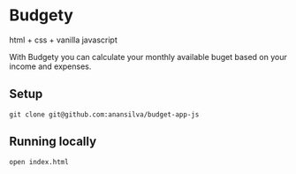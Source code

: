 # Budgety

html + css + vanilla javascript

With Budgety you can calculate your monthly available buget based on your income and expenses.

## Setup

```
git clone git@github.com:anansilva/budget-app-js
```

## Running locally

```bash
open index.html
```
